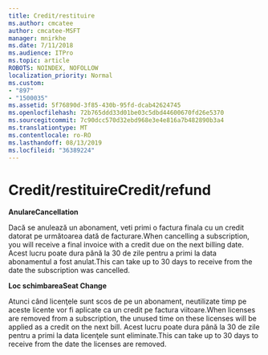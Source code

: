 ```yaml
---
title: Credit/restituire
ms.author: cmcatee
author: cmcatee-MSFT
manager: mnirkhe
ms.date: 7/11/2018
ms.audience: ITPro
ms.topic: article
ROBOTS: NOINDEX, NOFOLLOW
localization_priority: Normal
ms.custom:
- "897"
- "1500035"
ms.assetid: 5f76890d-3f85-430b-95fd-dcab42624745
ms.openlocfilehash: 72b765ddd33d01be03c5dbd44600670fd26e5370
ms.sourcegitcommit: 7c90dcc570d32ebd968e3e4e816a7b482890b3a4
ms.translationtype: MT
ms.contentlocale: ro-RO
ms.lasthandoff: 08/13/2019
ms.locfileid: "36389224"
---
```

# <a name="creditrefund"></a><span data-ttu-id="017b8-102">Credit/restituire</span><span class="sxs-lookup"><span data-stu-id="017b8-102">Credit/refund</span></span>

<span data-ttu-id="017b8-103">**Anulare**</span><span class="sxs-lookup"><span data-stu-id="017b8-103">**Cancellation**</span></span>
  
<span data-ttu-id="017b8-104">Dacă se anulează un abonament, veti primi o factura finala cu un credit datorat pe următoarea dată de facturare.</span><span class="sxs-lookup"><span data-stu-id="017b8-104">When cancelling a subscription, you will receive a final invoice with a credit due on the next billing date.</span></span> <span data-ttu-id="017b8-105">Acest lucru poate dura până la 30 de zile pentru a primi la data abonamentul a fost anulat.</span><span class="sxs-lookup"><span data-stu-id="017b8-105">This can take up to 30 days to receive from the date the subscription was cancelled.</span></span>
  
<span data-ttu-id="017b8-106">**Loc schimbarea**</span><span class="sxs-lookup"><span data-stu-id="017b8-106">**Seat Change**</span></span>
  
<span data-ttu-id="017b8-107">Atunci când licenţele sunt scos de pe un abonament, neutilizate timp pe aceste licente vor fi aplicate ca un credit pe factura viitoare.</span><span class="sxs-lookup"><span data-stu-id="017b8-107">When licenses are removed from a subscription, the unused time on these licenses will be applied as a credit on the next bill.</span></span> <span data-ttu-id="017b8-108">Acest lucru poate dura până la 30 de zile pentru a primi la data licenţele sunt eliminate.</span><span class="sxs-lookup"><span data-stu-id="017b8-108">This can take up to 30 days to receive from the date the licenses are removed.</span></span>